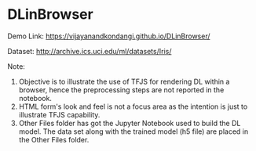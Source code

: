 # DLinBrowser

Demo Link: https://vijayanandkondangi.github.io/DLinBrowser/

Dataset: http://archive.ics.uci.edu/ml/datasets/Iris/

Note:

1. Objective is to illustrate the use of TFJS for rendering DL within a browser, hence the preprocessing steps are not reported in the notebook.
2. HTML form's look and feel is not a focus area as the intention is just to illustrate TFJS capability.
3. Other Files folder has got the Jupyter Notebook used to build the DL model. The data set along with the trained model (h5 file) are placed in the Other Files folder.
